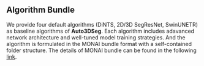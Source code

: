 ## Algorithm Bundle

We provide four default algorithms (DiNTS, 2D/3D SegResNet, SwinUNETR) as baseline algorithms of **Auto3DSeg**. Each algorithm includes adavanced network architecture and well-tuned model training strategies. And the algorithm is formulated in the MONAI bundle format with a self-contained folder structure. The details of MONAI bundle can be found in the following [link](https://docs.monai.io/en/latest/mb_specification.html).
